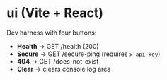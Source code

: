 # ui (Vite + React)
Dev harness with four buttons:
- **Health** → GET /health (200)
- **Secure** → GET /secure-ping (requires `x-api-key`)
- **404** → GET /does-not-exist
- **Clear** → clears console log area